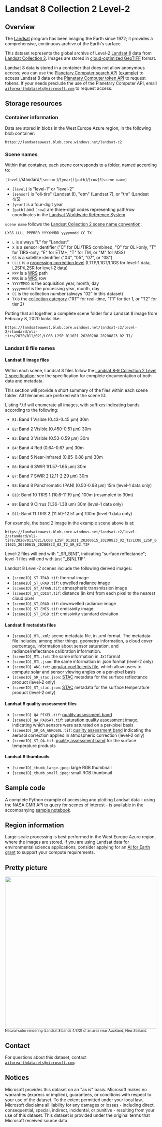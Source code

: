 # Landsat 8 Collection 2 Level-2

## Overview

The [Landsat](https://landsat.gsfc.nasa.gov/) program has been imaging the Earth since 1972; it provides a comprehensive, continuous archive of the Earth's surface.

This dataset represents the global archive of Level-2 [Landsat 8](https://www.usgs.gov/core-science-systems/nli/landsat/landsat-8) data from [Landsat Collection 2](https://www.usgs.gov/core-science-systems/nli/landsat/landsat-collection-2).   Images are stored in [cloud-optimized GeoTIFF](https://www.cogeo.org/) format.

Landsat 8 data is stored in a container that does not allow anonymous access; you can use the [Planetary Computer search API](https://planetarycomputer.microsoft.com/docs/quickstarts/reading-stac/) ([example](https://planetarycomputer.microsoft.com/dataset/landsat-8-c2-l2#Example-Notebook)) to access Landsat 8 data or the [Planetary Computer token API](https://planetarycomputer.microsoft.com/docs/concepts/sas/) to request tokens.  If your needs preclude the use of the Planetary Computer API, email [`aiforearthdatasets@microsoft.com`](mailto:aiforearthdatasets@microsoft.com?subject=landsat%20question) to request access.


## Storage resources

### Container information

Data are stored in blobs in the West Europe Azure region, in the following blob container:

`https://landsateuwest.blob.core.windows.net/landsat-c2`


### Scene names

Within that container, each scene corresponds to a folder, named according to:

`[level]`/standard/`[sensor]`/`[year]`/`[path]`/`[row]`/`[scene name]`

* `[level]` is "level-1" or "level-2"
* `[sensor]` is "oli-tirs" (Landsat 8), "etm" (Landsat 7), or "tm" (Landsat 4/5)
* `[year]` is a four-digit year
* `[path]` and `[row]` are three-digit codes representing path/row coordinates in the [Landsat Worldwide Reference System](https://landsat.gsfc.nasa.gov/about/worldwide-reference-system)

`scene name` follows the [Landsat Collection 2 scene name convention](https://www.usgs.gov/faqs/what-naming-convention-landsat-collection-2-level-1-and-level-2-scenes?qt-news_science_products=0#qt-news_science_products):

`LXSS_LLLL_PPPRRR_YYYYMMDD_yyyymmdd_CC_TX`

* `L` is always "L" for "Landsat"
* `X` is a sensor identifier ("C" for OLI/TIRS combined, "O" for OLI-only, "T" for TIRS-only, "E" for ETM+, "T" for TM, or "M" for MSS)
* `SS` is a satellite identifier ("04", "05", "07", or "08")
* `LLLL` is a [processing correction level](https://www.usgs.gov/core-science-systems/nli/landsat/landsat-levels-processing) (L1TP/L1GT/L1GS for level-1 data, L2SP/L2SR for level-2 data)
* `PPP` is a [WRS](https://landsat.gsfc.nasa.gov/about/worldwide-reference-system) path
* `RRR` is a [WRS](https://landsat.gsfc.nasa.gov/about/worldwide-reference-system) row
* `YYYYMMDD` is the acquisition year, month, day
* `yyyymmdd` is the processing year, month, day
* `CC` is the collection number (always "02" in this dataset)
* `TX`is the [collection category](https://www.usgs.gov/media/videos/landsat-collections-what-are-tiers) ("RT" for real-time, "T1" for tier 1, or "T2" for tier 2)

Putting that all together, a complete scene folder for a Landsat 8 image from February 8, 2020 looks like:

`https://landsateuwest.blob.core.windows.net/landsat-c2/level-2/standard/oli-tirs/2020/011/021/LC08_L2SP_011021_20200208_20200823_02_T1/`

### Landsat 8 file names

#### Landsat 8 image files

Within each scene, Landsat 8 files follow the [Landsat 8-9 Collection 2 Level 2 specification](https://prd-wret.s3.us-west-2.amazonaws.com/assets/palladium/production/atoms/files/LSDS-1328_Landsat8-9-OLI-TIRS-C2-L2-DFCB-v6.pdf); see the specification for complete documentation of both data and metadata.

This section will provide a short summary of the files within each scene folder.  All filenames are prefixed with the scene ID.

Listing *.tif will enumerate all images, with suffixes indicating bands according to the following:

* `B1`: Band 1 Visible (0.43-0.45 µm) 30m
* `B2`: Band 2 Visible (0.450-0.51 µm) 30m
* `B3`: Band 3 Visible (0.53-0.59 µm) 30m
* `B4`: Band 4 Red (0.64-0.67 µm) 30m
* `B5`: Band 5 Near-infrared (0.85-0.88 µm) 30m
* `B6`: Band 6 SWIR 1(1.57-1.65 µm) 30m
* `B7`: Band 7 SWIR 2 (2.11-2.29 µm) 30m
* `B8`: Band 8 Panchromatic (PAN) (0.50-0.68 µm) 15m (level-1 data only)
* `B10`: Band 10 TIRS 1 (10.6-11.19 µm) 100m (resampled to 30m)

* `B9`: Band 9 Cirrus (1.36-1.38 um) 30m (level-1 data only)
* `B11`: Band 11 TIRS 2 (11.50-12.51 µm) 100m (level-1 data only)

For example, the band 2 image in the example scene above is at:

`https://landsateuwest.blob.core.windows.net/landsat-c2/level-2/standard/oli-tirs/2020/011/021/LC08_L2SP_011021_20200615_20200823_02_T2/LC08_L2SP_011021_20200615_20200823_02_T2_SR_B2.TIF`

Level-2 files will end with "_SR_B[N]", indicating "surface reflectance"; level-1 files will end with just "_B[N].TIF".

Landsat 8 Level-2 scenes include the following derived images:

* `[sceneID]_ST_TRAD.tif`: thermal image
* `[sceneID]_ST_URAD.tif`: upwelled radiance image
* `[sceneID]_ST_ATRAN.tif`: atmospheric transmission image
* `[sceneID]_ST_CDIST.tif`: distance (in km) from each pixel to the nearest cloud pixel
* `[sceneID]_ST_DRAD.tif`: downwelled radiance image
* `[sceneID]_ST_EMIS.tif`: emissivity image
* `[sceneID]_ST_EMSD.tif`: emissivity standard deviation

#### Landsat 8 metadata files

* `[sceneID]_MTL.xml`: scene metadata file, in .xml format.  The metadata file includes, among other things, geometry information, a cloud cover percentage, information about sensor saturation, and radiance/reflectance calibration information.
* `[sceneID]_MTL.txt`: the same information in .txt format
* `[sceneID]_MTL.json`: the same information in .json format (level-2 only)
* `[sceneID]_ANG.txt`: [angular coefficients file](https://www.usgs.gov/faqs/what-landsat-collections-angle-coefficient-file-and-how-it-used?qt-news_science_products=0#), which allow users to compute solar and sensor viewing angles on a per-pixel basis 
* `[sceneID]_SR_stac.json`: [STAC](https://stacspec.org/) metadata for the surface reflectance product (level-2 only)
* `[sceneID]_ST_stac.json`: [STAC](https://stacspec.org/) metadata for the surface temperature product (level-2 only)

#### Landsat 8 quality assessment files

* `[sceneID]_QA_PIXEL.tif`: [quality assessment band](https://www.usgs.gov/core-science-systems/nli/landsat/landsat-collection-2-quality-assessment-bands)
* `[sceneID]_QA_RADSAT.tif`: [saturation quality assessment image](https://www.usgs.gov/core-science-systems/nli/landsat/landsat-collection-2-quality-assessment-bands), indicating which sensors were saturated on a per-pixel basis
* `[sceneID]_SR_QA_AEROSOL.tif`: [quality assessment band](https://www.usgs.gov/core-science-systems/nli/landsat/landsat-collection-2-quality-assessment-bands) indicating the aerosol correction applied in atmospheric correction (level-2 only)
* `[sceneID]_ST_QA.tif`: [quality assessment band](https://www.usgs.gov/core-science-systems/nli/landsat/landsat-collection-2-quality-assessment-bands) for the surface temperature products

#### Landsat 8 thumbnails

* `[sceneID]_thumb_large.jpeg`: large RGB thumbnail
* `[sceneID]_thumb_small.jpeg`: small RGB thumbnail


## Sample code

A complete Python example of accessing and plotting Landsat data - using the NASA CMR API to query for scenes of interest - is available in the accompanying [sample notebook](landsat-8.ipynb).


## Region information

Large-scale processing is best performed in the West Europe Azure region, where the images are stored.  If you are using Landsat data for environmental science applications, consider applying for an [AI for Earth grant](http://aka.ms/ai4egrants) to support your compute requirements.


## Pretty picture

<img src="https://ai4edatasetspublicassets.blob.core.windows.net/assets/aod_images/landsat_800w.png" width=500px;><br/><span style='font-size:80%'>Natural-color rendering (Landsat 8 bands 4/3/2) of an area near Auckland, New Zealand.</span>


## Contact

For questions about this dataset, contact [`aiforearthdatasets@microsoft.com`](mailto:aiforearthdatasets@microsoft.com?subject=landsat%20question).


## Notices

Microsoft provides this dataset on an "as is" basis.  Microsoft makes no warranties (express or implied), guarantees, or conditions with respect to your use of the dataset.  To the extent permitted under your local law, Microsoft disclaims all liability for any damages or losses - including direct, consequential, special, indirect, incidental, or punitive - resulting from your use of this dataset.  This dataset is provided under the original terms that Microsoft received source data.

